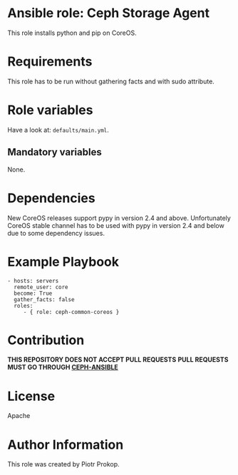 # Ansible role: Ceph Storage Agent

This role installs python and pip on CoreOS.

# Requirements

This role has to be run without gathering facts and with sudo attribute.

# Role variables

Have a look at: `defaults/main.yml`.

## Mandatory variables

None.

# Dependencies

New CoreOS releases support pypy in version 2.4 and above. Unfortunately CoreOS stable channel
has to be used with pypy in version 2.4 and below due to some dependency issues.

# Example Playbook

```
- hosts: servers
  remote_user: core
  become: True
  gather_facts: false
  roles:
     - { role: ceph-common-coreos }
```

# Contribution

**THIS REPOSITORY DOES NOT ACCEPT PULL REQUESTS**
**PULL REQUESTS MUST GO THROUGH [CEPH-ANSIBLE](https://github.com/ceph/ceph-ansible)**

# License

Apache

# Author Information

This role was created by Piotr Prokop.
